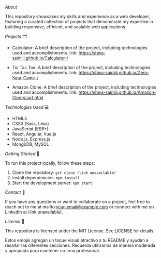 _About_

This repository showcases my skills and experience as a web developer, featuring a curated collection of projects that demonstrate my expertise in building responsive, efficient, and scalable web applications.

_Projects_
🗂️

- Calculator: A brief description of the project, including technologies used and accomplishments.
  link: https://shiva-sainiiii.github.io/Calculator-/
  
- Tic Tac Toe: A brief description of the project, including technologies used and accomplishments.
  link: https://shiva-sainiiii.github.io/Zero-Kata-Game-/
  
- Amazon Clone: A brief description of the project, including technologies used and accomplishments.
  link: https://shiva-sainiiii.github.io/Amazon-Clone/cart.html
  

_Technologies Used_
💻

- HTML5
- CSS3 (Sass, Less)
- JavaScript (ES6+)
- React, Angular, Vue.js
- Node.js, Express.js
- MongoDB, MySQL

_Getting Started_
🔧

To run this project locally, follow these steps:

1. Clone the repository: `git clone (link unavailable)`
2. Install dependencies: `npm install`
3. Start the development server: `npm start`

_Contact_
📲

If you have any questions or want to collaborate on a project, feel free to reach out to me at mailto:your-email@example.com or connect with me on LinkedIn at (link unavailable).

_License_
📝

This repository is licensed under the MIT License. See LICENSE for details.

Estos emojis agregan un toque visual atractivo a tu README y ayudan a resaltar las diferentes secciones. Recuerda utilizarlos de manera moderada y apropiada para mantener un tono profesional.
